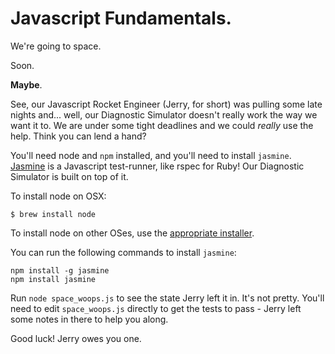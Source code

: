 # Javascript Fundamentals.

We're going to space.

Soon.

**Maybe**.

See, our Javascript Rocket Engineer (Jerry, for short) was pulling some late
nights and... well, our Diagnostic Simulator doesn't really work the way we want
it to. We are under some tight deadlines and we could *really* use the help.
Think you can lend a hand?

You'll need node and `npm` installed, and you'll need to install `jasmine`. [Jasmine](http://jasmine.github.io/) is a Javascript test-runner, like rspec for
Ruby! Our Diagnostic Simulator is built on top of it.

To install node on OSX:

```
$ brew install node
```

To install node on other OSes, use the
[appropriate installer](https://nodejs.org/en/download/).

You can run the following commands to install `jasmine`:

```
npm install -g jasmine
npm install jasmine
```

Run `node space_woops.js` to see the state Jerry left it in. It's not pretty. You'll need to edit `space_woops.js` directly to get the tests to pass - Jerry left some notes in there to help you along.

Good luck! Jerry owes you one.

